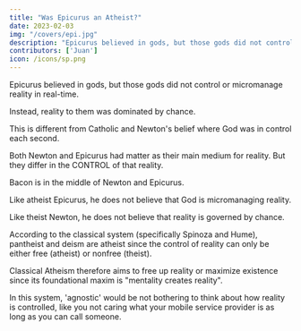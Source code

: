 ```yaml
---
title: "Was Epicurus an Atheist?"
date: 2023-02-03
img: "/covers/epi.jpg"
description: "Epicurus believed in gods, but those gods did not control or micromanage reality in real-time."
contributors: ['Juan']
icon: /icons/sp.png
---
```



Epicurus believed in gods, but those gods did not control or micromanage reality in real-time. 

Instead, reality to them was dominated by chance. 

This is different from Catholic and Newton's belief where God was in control each second. 

Both Newton and Epicurus had matter as their main medium for reality. But they differ in the CONTROL of that reality.

Bacon is in the middle of Newton and Epicurus. 

Like atheist Epicurus, he does not believe that God is micromanaging reality. 

Like theist Newton, he does not believe that reality is governed by chance. 

According to the classical system (specifically Spinoza and Hume), pantheist and deism are atheist since the control of reality can only be either free (atheist) or nonfree (theist). 

Classical Atheism therefore aims to free up reality or maximize existence since its foundational maxim is "mentality creates reality".  

In this system, 'agnostic' would be not bothering to think about how reality is controlled, like you not caring what your mobile service provider is as long as you can call someone. 
